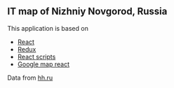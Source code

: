 ## IT map of Nizhniy Novgorod, Russia

This application is based on

* [React](https://facebook.github.io/react/)
* [Redux](http://redux.js.org/index.html)
* [React scripts](https://github.com/facebookincubator/create-react-app)
* [Google map react](https://github.com/istarkov/google-map-react)

Data from [hh.ru](hh.ru)
